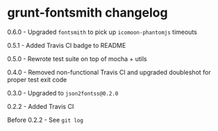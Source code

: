 # grunt-fontsmith changelog
0.6.0 - Upgraded `fontsmith` to pick up `icomoon-phantomjs` timeouts

0.5.1 - Added Travis CI badge to README

0.5.0 - Rewrote test suite on top of mocha + utils

0.4.0 - Removed non-functional Travis CI and upgraded doubleshot for proper test exit code

0.3.0 - Upgraded to `json2fontss@0.2.0`

0.2.2 - Added Travis CI

Before 0.2.2 - See `git log`
